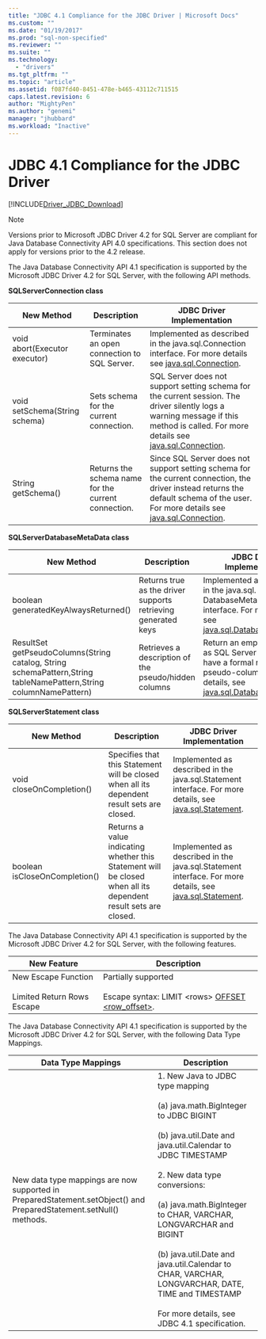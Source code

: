 ```yaml
---
title: "JDBC 4.1 Compliance for the JDBC Driver | Microsoft Docs"
ms.custom: ""
ms.date: "01/19/2017"
ms.prod: "sql-non-specified"
ms.reviewer: ""
ms.suite: ""
ms.technology: 
  - "drivers"
ms.tgt_pltfrm: ""
ms.topic: "article"
ms.assetid: f087fd40-8451-478e-b465-43112c711515
caps.latest.revision: 6
author: "MightyPen"
ms.author: "genemi"
manager: "jhubbard"
ms.workload: "Inactive"
---
```

# JDBC 4.1 Compliance for the JDBC Driver
[!INCLUDE[Driver_JDBC_Download](../../includes/driver_jdbc_download.md)]

    
> [!NOTE]  
>  Versions prior to Microsoft JDBC Driver 4.2 for SQL Server are compliant for Java Database Connectivity API 4.0 specifications. This section does not apply for versions prior to the 4.2 release.  
  
 The Java Database Connectivity API 4.1 specification is supported by the Microsoft JDBC Driver 4.2 for SQL Server, with the following API methods.  
  
 **SQLServerConnection class**  
  
|New Method|Description|JDBC Driver Implementation|  
|----------------|-----------------|--------------------------------|  
|void abort(Executor executor)|Terminates an open connection to SQL Server.|Implemented as described in the java.sql.Connection interface. For more details see [java.sql.Connection](http://docs.oracle.com/javase/7/docs/api/java/sql/Connection.html).|  
|void setSchema(String schema)|Sets schema for the current connection.|SQL Server does not support setting schema for the current session. The driver silently logs a warning message if this method is called. For more details see [java.sql.Connection](http://docs.oracle.com/javase/7/docs/api/java/sql/Connection.html).|  
|String getSchema()|Returns the schema name for the current connection.|Since SQL Server does not support setting schema for the current connection, the driver instead returns the default schema of the user. For more details see [java.sql.Connection](http://docs.oracle.com/javase/7/docs/api/java/sql/Connection.html).|  
  
 **SQLServerDatabaseMetaData class**  
  
|New Method|Description|JDBC Driver Implementation|  
|----------------|-----------------|--------------------------------|  
|boolean generatedKeyAlwaysReturned()|Returns true as the driver supports retrieving generated keys|Implemented as described in the java.sql. DatabaseMetaData interface. For more details, see [java.sql.DatabaseMetaData](http://docs.oracle.com/javase/7/docs/api/java/sql/DatabaseMetaData.html).|  
|ResultSet getPseudoColumns(String catalog, String schemaPattern,String tableNamePattern,String columnNamePattern)|Retrieves a description of the pseudo/hidden columns|Return an empty result set as SQL Server does not have a formal notion of pseudo-columns. For more details, see [java.sql.DatabaseMetaData](http://docs.oracle.com/javase/7/docs/api/java/sql/DatabaseMetaData.html).|  
  
 **SQLServerStatement class**  
  
|New Method|Description|JDBC Driver Implementation|  
|----------------|-----------------|--------------------------------|  
|void closeOnCompletion()|Specifies that this Statement will be closed when all its dependent result sets are closed.|Implemented as described in the java.sql.Statement interface. For more details, see [java.sql.Statement](http://docs.oracle.com/javase/7/docs/api/java/sql/Statement.html).|  
|boolean isCloseOnCompletion()|Returns a value indicating whether this Statement will be closed when all its dependent result sets are closed.|Implemented as described in the java.sql.Statement interface. For more details, see [java.sql.Statement](http://docs.oracle.com/javase/7/docs/api/java/sql/Statement.html).|  
  
 The Java Database Connectivity API 4.1 specification is supported by the Microsoft JDBC Driver 4.2 for SQL Server, with the following features.  
  
|New Feature|Description|  
|-----------------|-----------------|  
|New Escape Function<br /><br /> Limited Return Rows Escape|Partially supported<br /><br /> Escape syntax: LIMIT \<rows> [OFFSET <row_offset>](using-sql-escape-sequences.md).|  
  
 The Java Database Connectivity API 4.1 specification is supported by the Microsoft JDBC Driver 4.2 for SQL Server, with the following Data Type Mappings.  
  
|Data Type Mappings|Description|  
|------------------------|-----------------|  
|New data type mappings are now supported in PreparedStatement.setObject() and PreparedStatement.setNull() methods.|1. New Java to JDBC type mapping<br /><br /> (a) java.math.BigInteger to JDBC BIGINT<br /><br /> (b) java.util.Date and java.util.Calendar to JDBC TIMESTAMP<br /><br /> 2. New data type conversions:<br /><br /> (a) java.math.BigInteger to CHAR, VARCHAR, LONGVARCHAR and BIGINT<br /><br /> (b) java.util.Date and java.util.Calendar to CHAR, VARCHAR, LONGVARCHAR, DATE, TIME and TIMESTAMP<br /><br /> For more details, see JDBC 4.1 specification.|  
  
  
